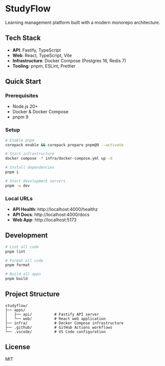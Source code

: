 # StudyFlow

Learning management platform built with a modern monorepo architecture.

## Tech Stack

- **API**: Fastify, TypeScript
- **Web**: React, TypeScript, Vite
- **Infrastructure**: Docker Compose (Postgres 16, Redis 7)
- **Tooling**: pnpm, ESLint, Prettier

## Quick Start

### Prerequisites

- Node.js 20+
- Docker & Docker Compose
- pnpm 9

### Setup

```bash
# Enable pnpm
corepack enable && corepack prepare pnpm@9 --activate

# Start infrastructure
docker compose -f infra/docker-compose.yml up -d

# Install dependencies
pnpm i

# Start development servers
pnpm -w dev
```

### Local URLs

- **API Health**: http://localhost:4000/healthz
- **API Docs**: http://localhost:4000/docs
- **Web App**: http://localhost:5173

## Development

```bash
# Lint all code
pnpm lint

# Format all code
pnpm format

# Build all apps
pnpm build
```

## Project Structure

```
studyflow/
├── apps/
│   ├── api/          # Fastify API server
│   └── web/          # React web application
├── infra/            # Docker Compose infrastructure
├── .github/          # GitHub Actions workflows
└── .vscode/          # VS Code configuration
```

## License

MIT
